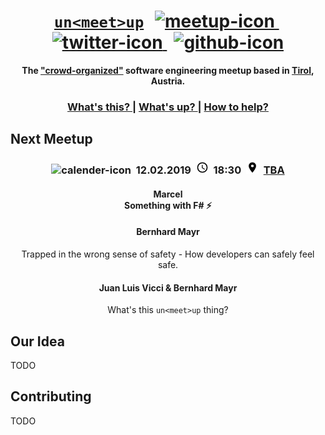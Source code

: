 <h1 align="center">
  <span><a href="https://unmeetup.io"><code>un&lt;meet&gt;up</code></a></span>
  <span>
    <span>&#8239;</span>
    <a href="https://www.meetup.com/de-DE/ReactJS-Tirol/">
      <img src="https://upload.wikimedia.org/wikipedia/commons/6/6b/Meetup_Logo.png" height="28px" alt="meetup-icon"></img>
    </a>
    <span>&#8239;</span>
    <a href="https://twitter.com/unmeetup">
      <img src="https://upload.wikimedia.org/wikipedia/en/thumb/9/9f/Twitter_bird_logo_2012.svg/1259px-Twitter_bird_logo_2012.svg.png" height="24px" alt="twitter-icon"></img>
    </a>
    <span>&#8239;</span>
    <a href="https://github.com/uncodeference/unmeetup">
      <img src="https://image.freepik.com/free-icon/github-logo_318-53553.jpg" height="26px" alt="github-icon"></img>
    </a>
  </span>
</h1>
  
  
<div align="center">
  <strong>The <a href="#our-idea">"crowd-organized"</a> software engineering meetup based in <a href="https://en.wikipedia.org/wiki/Tyrol_(state)">Tirol</a>, Austria.</strong>
</div>

<div align="center">
  <h3>
    <a href="#our-idea">
      What's this?
    </a>
    <span> | </span>
    <a href="#next-meetup">
      What's up?
    </a>
    <span> | </span>
    <a href="#contributing">
      How to help?
    </a>
  </h3>
</div>

## Next Meetup
<h3 align="center">
  <span><img src="assets/img/calender.png" height="20px" alt="calender-icon"></img>&nbsp;</span>
  <span>12.02.2019</span>
  <span>&nbsp;<img src="assets/img/clock.png" height="20px" alt="calender-icon"></img>&nbsp;</span>
  <span>18:30</span>
  <span>&nbsp;<img src="assets/img/location.png" height="20px" alt="calender-icon"></img>&nbsp;</span>
  <span><a href="#">TBA</a></span>
</h3>

<h4 align="center">Marcel</4>
<div align="center">Something with F# ⚡</div>
<h4 align="center">Bernhard Mayr</h4>
<div align="center">Trapped in the wrong sense of safety - How developers can safely feel safe.</div>
<h4 align="center">Juan Luis Vicci & Bernhard Mayr</h4>
<div align="center">What's this <code>un&lt;meet&gt;up</code> thing?</div>

## Our Idea
TODO

## Contributing
TODO
